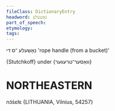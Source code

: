 ```yaml
---
fileClass: DictionaryEntry
headword: נאָשעלע
part_of_speech: 
etymology: 
tags: 
---
```

נאָשעלע
־ס
די
'rope handle (from a bucket)'

{Stutchkoff}
under {וואַסער־טרעגער}

NORTHEASTERN
==============

nɔ́s̀ɛɫɛ {LITHUANIA, Vilnius, 54257}